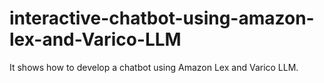 # interactive-chatbot-using-amazon-lex-and-Varico-LLM
It shows how to develop a chatbot using Amazon Lex and Varico LLM.
